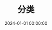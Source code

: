 ---
title: 分类  
date: 2024-01-01 00:00:00
type: "categories" 
layout: "categories"
comments: false
---